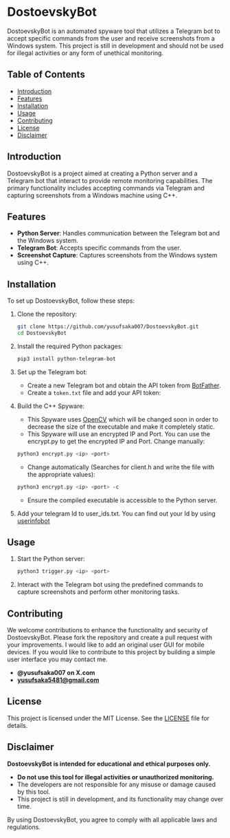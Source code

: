 # DostoevskyBot

DostoevskyBot is an automated spyware tool that utilizes a Telegram bot to accept specific commands from the user and receive screenshots from a Windows system. This project is still in development and should not be used for illegal activities or any form of unethical monitoring.

## Table of Contents
- [Introduction](#introduction)
- [Features](#features)
- [Installation](#installation)
- [Usage](#usage)
- [Contributing](#contributing)
- [License](#license)
- [Disclaimer](#disclaimer)

## Introduction
DostoevskyBot is a project aimed at creating a Python server and a Telegram bot that interact to provide remote monitoring capabilities. The primary functionality includes accepting commands via Telegram and capturing screenshots from a Windows machine using C++.

## Features
- **Python Server**: Handles communication between the Telegram bot and the Windows system.
- **Telegram Bot**: Accepts specific commands from the user.
- **Screenshot Capture**: Captures screenshots from the Windows system using C++.

## Installation
To set up DostoevskyBot, follow these steps:

1. Clone the repository:
    ```sh
    git clone https://github.com/yusufsaka007/DostoevskyBot.git
    cd DostoevskyBot
    ```

2. Install the required Python packages:
    ```sh
    pip3 install python-telegram-bot
    ```

3. Set up the Telegram bot:
    - Create a new Telegram bot and obtain the API token from [BotFather](https://core.telegram.org/bots#botfather).
    - Create a `token.txt` file and add your API token:

4. Build the C++ Spyware:
    - This Spyware uses [OpenCV](https://opencv.org/)  which will be changed soon in order to decrease the size of the executable and make it completely static.
    - This Spyware will use an encrypted IP and Port. You can use the encrypt.py to get the encrypted IP and Port. 
    Change manually:
    ```sh
    python3 encrypt.py <ip> <port>
    ```
    - Change automatically (Searches for client.h and write the file with the appropriate values):
    ```sh
    python3 encrypt.py <ip> <port> -c
    ```
    - Ensure the compiled executable is accessible to the Python server.

6. Add your telegram Id to user_ids.txt. You can find out your Id by using [userinfobot](https://telegram.me/userinfobot)

## Usage
1. Start the Python server:
    ```sh
    python3 trigger.py <ip> <port>
    ```

2. Interact with the Telegram bot using the predefined commands to capture screenshots and perform other monitoring tasks.

## Contributing
We welcome contributions to enhance the functionality and security of DostoevskyBot. Please fork the repository and create a pull request with your improvements. I would like to add an original user GUI for mobile devices. If you would like to contribute to this project by building a simple user interface you may contact me.

- **@yusufsaka007 on X.com**
- **yusufsaka5481@gmail.com**
  
## License
This project is licensed under the MIT License. See the [LICENSE](LICENSE) file for details.

## Disclaimer
**DostoevskyBot is intended for educational and ethical purposes only.**

- **Do not use this tool for illegal activities or unauthorized monitoring.**
- The developers are not responsible for any misuse or damage caused by this tool.
- This project is still in development, and its functionality may change over time.

By using DostoevskyBot, you agree to comply with all applicable laws and regulations.
